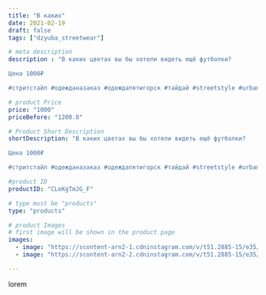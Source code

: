 ```yaml
---
title: "В каких"
date: 2021-02-19
draft: false
tags: ["dzyuba_streetwear"]

# meta description
description : "В каких цветах вы бы хотели видеть ещё футболки?

Цена 1000₽

#стритстайл #одежданазаказ #одеждапятигорск #тайдай #streetstyle #urban #dzyuba_streetwear #str"

# product Price
price: "1000"
priceBefore: "1200.0"

# Product Short Description
shortDescription: "В каких цветах вы бы хотели видеть ещё футболки?

Цена 1000₽

#стритстайл #одежданазаказ #одеждапятигорск #тайдай #streetstyle #urban #dzyuba_streetwear #streetwear"

#product ID
productID: "CLeKgTmJG_F"

# type must be "products"
type: "products"

# product Images
# first image will be shown in the product page
images:
  - image: "https://scontent-arn2-1.cdninstagram.com/v/t51.2885-15/e35/p1080x1080/151454620_3537569003036387_7625831671897040693_n.jpg?tp=1&_nc_ht=scontent-arn2-1.cdninstagram.com&_nc_cat=111&_nc_ohc=BhyOcmI7YLEAX_vUSE-&ccb=7-4&oh=e3106a2ba01baedbadd0c459a9458876&oe=60864628&_nc_sid=83d603&ig_cache_key=MjUxMjQ5MTgzODU0NjgwOTUxOA%3D%3D.2-ccb7-4"
  - image: "https://scontent-arn2-2.cdninstagram.com/v/t51.2885-15/e35/p1080x1080/150264038_427741408558364_1061204184093172078_n.jpg?tp=1&_nc_ht=scontent-arn2-2.cdninstagram.com&_nc_cat=108&_nc_ohc=CmeJv5RYPZsAX9WXLbs&ccb=7-4&oh=c78d57b5eaf29cdc62405d3f4d899605&oe=6085556D&_nc_sid=83d603&ig_cache_key=MjUxMjQ5MTgzODUyMTYwNTExMQ%3D%3D.2-ccb7-4"

---
```

lorem
